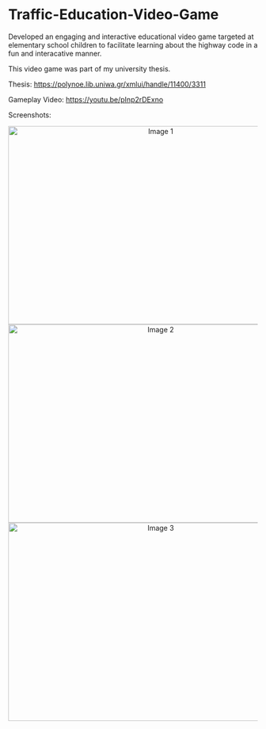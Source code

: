 # Traffic-Education-Video-Game
Developed an engaging and interactive educational video game targeted at elementary school children to facilitate learning about the highway code in a fun and interacative manner.

This video game was part of my university thesis.

Thesis:
https://polynoe.lib.uniwa.gr/xmlui/handle/11400/3311

Gameplay Video:
https://youtu.be/pInp2rDExno

Screenshots: <br>
<div align="center">
  <img src="https://github.com/josezapiz/Traffic-Education-Video-Game/assets/101471178/162270a3-82ab-421a-b2e1-7b810cecd054" width="600" height="400" alt="Image 1">
  <img src="https://github.com/josezapiz/Traffic-Education-Video-Game/assets/101471178/8332d29b-ad56-49ff-ab7f-c9bf09cacb82" width="600" height="400" alt="Image 2">
  <img src="https://github.com/josezapiz/Traffic-Education-Video-Game/assets/101471178/e0f06f39-3997-4f0b-bfe1-c4693d9a0520" width="600" height="400" alt="Image 3">
</div>
